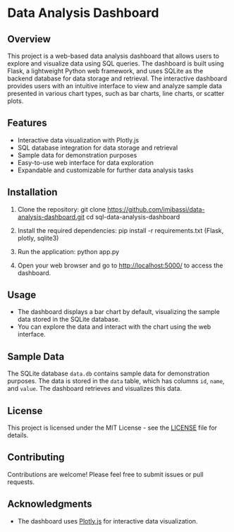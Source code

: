 # Data Analysis Dashboard

## Overview

This project is a web-based data analysis dashboard that allows users to explore and visualize data using SQL queries. The dashboard is built using Flask, a lightweight Python web framework, and uses SQLite as the backend database for data storage and retrieval. The interactive dashboard provides users with an intuitive interface to view and analyze sample data presented in various chart types, such as bar charts, line charts, or scatter plots.

## Features

- Interactive data visualization with Plotly.js
- SQL database integration for data storage and retrieval
- Sample data for demonstration purposes
- Easy-to-use web interface for data exploration
- Expandable and customizable for further data analysis tasks

## Installation

1. Clone the repository:
git clone https://github.com/imjbassi/data-analysis-dashboard.git
cd sql-data-analysis-dashboard

2. Install the required dependencies:
pip install -r requirements.txt (Flask, plotly, sqlite3)

4. Run the application:
python app.py

5. Open your web browser and go to [http://localhost:5000/](http://localhost:5000/) to access the dashboard.

## Usage

- The dashboard displays a bar chart by default, visualizing the sample data stored in the SQLite database.
- You can explore the data and interact with the chart using the web interface.


## Sample Data

The SQLite database `data.db` contains sample data for demonstration purposes. The data is stored in the `data` table, which has columns `id`, `name`, and `value`. The dashboard retrieves and visualizes this data.

## License

This project is licensed under the MIT License - see the [LICENSE](LICENSE) file for details.

## Contributing

Contributions are welcome! Please feel free to submit issues or pull requests.

## Acknowledgments

- The dashboard uses [Plotly.js](https://plotly.com/javascript/) for interactive data visualization.


